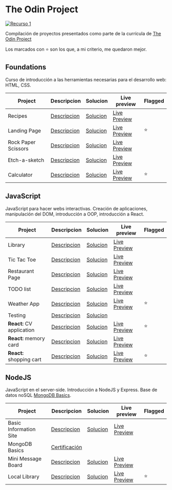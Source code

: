 # The Odin Project

<a href=https://www.theodinproject.com>![Recurso 1](https://user-images.githubusercontent.com/50267208/173396376-e8ba3182-5460-4fb9-9901-47d029c7fc4b.png)</a>

Compilación de proyectos presentados como parte de la currícula de [The Odin Project](https://www.theodinproject.com/)

Los marcados con &#x2b50; son los que, a mi criterio, me quedaron mejor.

## Foundations

Curso de introducción a las herramientas necesarias para el desarrollo web: HTML, CSS.

| Project             | Descripcion                                                                           | Solucion                                                          | Live preview                                                         | Flagged  |
| ------------------- | ------------------------------------------------------------------------------------- | ----------------------------------------------------------------- | -------------------------------------------------------------------- | -------- |
| Recipes             | [Descripcion](https://www.theodinproject.com/lessons/foundations-recipes)             | [Solucion](https://github.com/yagopajarino/top-recipes)           | [Live Preview](https://yagopajarino.github.io/top-recipes)           |          |
| Landing Page        | [Descripcion](https://www.theodinproject.com/lessons/foundations-landing-page)        | [Solucion](https://github.com/yagopajarino/top-landingPage)       | [Live Preview](https://yagopajarino.github.io/top-landingPage)       | &#x2b50; |
| Rock Paper Scissors | [Descripcion](https://www.theodinproject.com/lessons/foundations-rock-paper-scissors) | [Solucion](https://github.com/yagopajarino/top-rockPaperScissors) | [Live Preview](https://yagopajarino.github.io/top-rockPaperScissors) |          |
| Etch-a-sketch       | [Descripcion](https://www.theodinproject.com/lessons/foundations-etch-a-sketch)       | [Solucion](https://github.com/yagopajarino/top-etchASketch)       | [Live Preview](https://yagopajarino.github.io/top-etchASketch)       |          |
| Calculator          | [Descripcion](https://www.theodinproject.com/lessons/foundations-calculator)          | [Solucion](https://github.com/yagopajarino/top-calculator)        | [Live Preview](https://yagopajarino.github.io/top-calculator)        | &#x2b50; |

## JavaScript

JavaScript para hacer webs interactivas. Creación de aplicaciones, manipulación del DOM, introducción a OOP, introducción a React.

| Project                   | Descripcion                                                                                 | Solucion                                                       | Live preview                                                      | Flagged  |
| ------------------------- | ------------------------------------------------------------------------------------------- | -------------------------------------------------------------- | ----------------------------------------------------------------- | -------- |
| Library                   | [Descripcion](https://www.theodinproject.com/lessons/node-path-javascript-library)          | [Solucion](https://github.com/yagopajarino/top-library)        | [Live Preview](https://yagopajarino.github.io/top-library)        |          |
| Tic Tac Toe               | [Descripcion](https://www.theodinproject.com/lessons/node-path-javascript-tic-tac-toe)      | [Solucion](https://github.com/yagopajarino/top-ticTacToe)      | [Live Preview](https://yagopajarino.github.io/top-ticTacToe)      |          |
| Restaurant Page           | [Descripcion](https://www.theodinproject.com/lessons/node-path-javascript-restaurant-page)  | [Solucion](https://github.com/yagopajarino/top-restaurantPage) | [Live Preview](https://yagopajarino.github.io/top-restaurantPage) |          |
| TODO list                 | [Descripcion](https://www.theodinproject.com/lessons/node-path-javascript-todo-list)        | [Solucion](https://github.com/yagopajarino/top-todoList)       | [Live Preview](https://yagopajarino.github.io/top-todoList)       |          |
| Weather App               | [Descripcion](https://www.theodinproject.com/lessons/node-path-javascript-weather-app)      | [Solucion](https://github.com/yagopajarino/top-weatherApp)     | [Live Preview](https://yagopajarino.github.io/top-weatherApp)     | &#x2b50; |
| Testing                   | [Descripcion](https://www.theodinproject.com/lessons/node-path-javascript-testing-practice) | [Solucion](https://github.com/yagopajarino/top-TDDbasics)      |                                                                   |          |
| **React:** CV application | [Descripcion](https://www.theodinproject.com/lessons/node-path-javascript-cv-application)   | [Solucion](https://github.com/yagopajarino/top-reactCVProject) | [Live Preview](https://yagopajarino.github.io/top-reactCVProject) | &#x2b50; |
| **React:** memory card    | [Descripcion](https://www.theodinproject.com/lessons/node-path-javascript-memory-card)      | [Solucion](https://github.com/yagopajarino/top-memoryCard)     | [Live Preview](https://yagopajarino.github.io/top-memoryCard)     |          |
| **React:** shopping cart  | [Descripcion](https://www.theodinproject.com/lessons/node-path-javascript-shopping-cart)    | [Solucion](https://github.com/yagopajarino/top-shoppingCart)   | [Live Preview](https://yagopajarino.github.io/top-shoppingCart)   | &#x2b50; |

## NodeJS

JavaScript en el server-side. Introducción a NodeJS y Express. Base de datos noSQL [MongoDB Basics](https://university.mongodb.com/courses/M001/about).

| Project                | Descripcion                                                                                                                                                                     | Solucion                                                             | Live preview                                                           | Flagged  |
| ---------------------- | ------------------------------------------------------------------------------------------------------------------------------------------------------------------------------- | -------------------------------------------------------------------- | ---------------------------------------------------------------------- | -------- |
| Basic Information Site | [Descripcion](https://www.theodinproject.com/lessons/nodejs-basic-informational-site)                                                                                           | [Solucion](https://github.com/yagopajarino/top-basicInformationSite) | [Live Preview](https://top-basicinformationsite.yagopajarino.repl.co/) |          |
| MongoDB Basics         | [Certificación](https://university.mongodb.com/course_completion/0ec42bef-f3fd-48a8-aa9f-a6455cf082a1?utm_source=copy&utm_medium=social&utm_campaign=university_social_sharing) |
| Mini Message Board     | [Descripcion](https://www.theodinproject.com/lessons/nodejs-mini-message-board)                                                                                                 | [Solucion](https://github.com/yagopajarino/top-miniMessageBoard)     | [Live Preview](https://limitless-peak-05481.herokuapp.com/)            |          |
| Local Library          | [Descripcion](https://www.theodinproject.com/lessons/nodejs-express-105-forms-and-deployment)                                                                                   | [Solucion](https://github.com/yagopajarino/top-expressTutorial)      | [Live Preview](https://afternoon-badlands-61660.herokuapp.com/catalog) | &#x2b50; |
